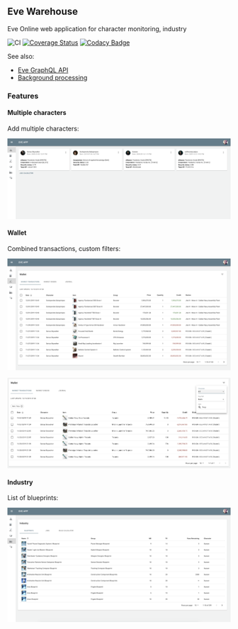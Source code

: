 ## Eve Warehouse

Eve Online web application for character monitoring, industry

![CI](https://github.com/dariusbakunas/eve-warehouse/workflows/CI/badge.svg)
[![Coverage Status](https://coveralls.io/repos/github/dariusbakunas/eve-app/badge.svg)](https://coveralls.io/github/dariusbakunas/eve-app)
[![Codacy Badge](https://api.codacy.com/project/badge/Grade/7a565a1fb0894b8e8654a1078f163c94)](https://www.codacy.com/manual/dariusbakunas/eve-app?utm_source=github.com&amp;utm_medium=referral&amp;utm_content=dariusbakunas/eve-app&amp;utm_campaign=Badge_Grade)

See also: 

  * [Eve GraphQL API](https://github.com/dariusbakunas/eve-api)
  * [Background processing](https://github.com/dariusbakunas/eve-processors)

### Features

#### Multiple characters

Add multiple characters:

![characters](docs/img/characters.png)

#### Wallet

Combined transactions, custom filters:

![transactions](docs/img/transactions.png)

![filters](docs/img/transaction_filters.png)

#### Industry

List of blueprints:

![blueprints](docs/img/blueprints.png)
